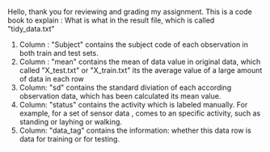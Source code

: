Hello, thank you for reviewing and grading my assignment. This is a code book  to explain : What is what in the result file,
which is called "tidy_data.txt"

1) Column : "Subject"
   contains the subject code of each observation in both train and test sets.
2) Column : "mean"
   contains the mean of data value in original data, which called "X_test.txt" or "X_train.txt"
   its the average value of a large amount of data in each row 
3) Column: "sd"
   contains the standard diviation of each according observation data, which has been calculated its mean value.
4) Column: "status"
   contains the activity which is labeled manually. For example, for a set of sensor data , comes to an specific
   activity, such as standing or layhing or walking.
5) Column: "data_tag"
   contains the information: whether this data row is data for training or for testing.
